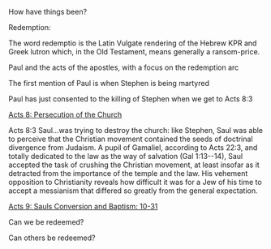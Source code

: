How have things been?

Redemption:

The word redemptio is the Latin Vulgate rendering of the Hebrew KPR and Greek lutron which, in the Old Testament, means generally a ransom-price.

Paul and the acts of the apostles, with a focus on the redemption arc

The first mention of Paul is when Stephen is being martyred

Paul has just consented to the killing of Stephen when we get to Acts 8:3

[Acts 8: Persecution of the Church](https://www.biblegateway.com/passage/?search=Acts%208&version=NABRE)

Acts 8:3 Saul...was trying to destroy the church: like Stephen, Saul was able to perceive that the Christian movement contained the seeds of doctrinal divergence from Judaism. A pupil of Gamaliel, according to Acts 22:3, and totally dedicated to the law as the way of salvation (Gal 1:13--14), Saul accepted the task of crushing the Christian movement, at least insofar as it detracted from the importance of the temple and the law. His vehement opposition to Christianity reveals how difficult it was for a Jew of his time to accept a messianism that differed so greatly from the general expectation.

[Acts 9: Sauls Conversion and Baptism: 10-31](https://www.biblegateway.com/passage/?search=Acts%209&version=NABRE)

Can we be redeemed?

Can others be redeemed?